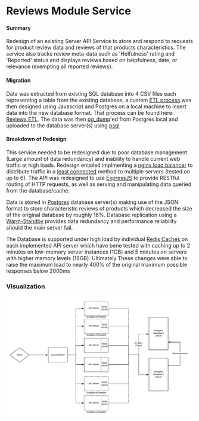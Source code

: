 # Reviews Module Service

#### Summary
Redesign of an existing Server API Service to store and respond to requests for product review data and reviews of that products characteristics. The service also tracks review meta-data such as 'Helfulness' rating and 'Reported' status and displays reviews based on helpfulness, date, or relevance (exempting all reported reviews).

#### Migration
Data was extracted from existing SQL database into 4 CSV files each representing a table from the existing database, a custom [ETL process](https://en.wikipedia.org/wiki/Extract,_transform,_load) was then designed using Javascript and Postgres on a local machine to insert data into the new database format. That process can be found here: [Reviews ETL](https://github.com/iwantmyhatback/sdc_etl). The data was then [pg_dump](https://www.postgresql.org/docs/12/app-pgdump.html)'ed from Postgres local and uploaded to the database server(s) using [psql](http://postgresguide.com/utilities/psql.html)

#### Breakdown of Redesign
This service needed to be redesigned due to poor database management (Large amount of data redundancy) and inability to handle current web traffic at high loads. Redesign entailed implmenting a [nginx load balancer](https://nginx.org/en/docs/http/load_balancing.html) to distribute traffic in a [least connected](https://nginx.org/en/docs/http/load_balancing.html#nginx_load_balancing_methods) method to multiple servers (tested on up to 6). The API was redesigned to use [ExpressJS](https://expressjs.com/) to provide RESTful routing of HTTP requests, as well as serving and manipulating data queried from the database/cache. 

Data is stored in [Postgres](https://www.postgresql.org/) database server(s) making use of the JSON format to store characteristic reviews of products which decreased the size of the original database by roughly 18%. Database replication using a [Warm-Standby](https://www.postgresql.org/docs/9.1/warm-standby.html) provides data redundancy and performance reliability should the main server fail. 

The Database is supported under high load by individual [Redis Caches](https://redis.io/) on each implemented API server which have bene tested with caching up to 2 minutes on low-memory server instances (1GB) and 5 minutes on servers with higher memory levels (16GB). Ultimately These changes were able to raise the maximum load to nearly 400% of the original maximum possible responses below 2000ms

### Visualization

![achitechture](https://github.com/iwantmyhatback/reviews-service/blob/master/planning/architecture.png)
